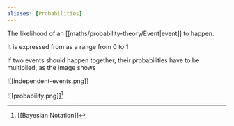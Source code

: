 ```yaml
---
aliases: [Probabilities]
---
```


The likelihood of an [[maths/probability-theory/Event|event]] to happen.

It is expressed from as a range from 0 to 1

If two events should happen together, their probabilities have to be multiplied, as the image shows

![[independent-events.png]]

![[probability.png]][^1]

[^1]: [[Bayesian Notation]]
